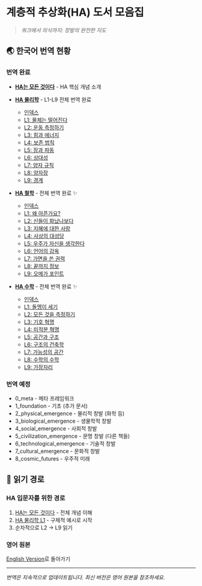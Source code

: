 # 계층적 추상화(HA) 도서 모음집

> *쿼크에서 의식까지: 창발의 완전한 지도*

## 🌏 한국어 번역 현황

### 번역 완료
- **[HA는 모든 것이다](./1_foundation/HA_is_everything.ko.md)** - HA 핵심 개념 소개
- **[HA 물리학](./2_physical_emergence/HA_physics/)** - L1-L9 전체 번역 완료
  - [인덱스](./2_physical_emergence/HA_physics/HA_Physics_Index.ko.md)
  - [L1: 물체는 떨어진다](./2_physical_emergence/HA_physics/L1_Things_Fall_Down.ko.md)
  - [L2: 운동 측정하기](./2_physical_emergence/HA_physics/L2_Measuring_Motion.ko.md)
  - [L3: 힘과 에너지](./2_physical_emergence/HA_physics/L3_Force_and_Energy.ko.md)
  - [L4: 보존 법칙](./2_physical_emergence/HA_physics/L4_Conservation_Laws.ko.md)
  - [L5: 장과 파동](./2_physical_emergence/HA_physics/L5_Fields_and_Waves.ko.md)
  - [L6: 상대성](./2_physical_emergence/HA_physics/L6_Relativity.ko.md)
  - [L7: 양자 규칙](./2_physical_emergence/HA_physics/L7_Quantum_Rules.ko.md)
  - [L8: 양자장](./2_physical_emergence/HA_physics/L8_Quantum_Fields.ko.md)
  - [L9: 경계](./2_physical_emergence/HA_physics/L9_The_Edge.ko.md)

- **[HA 철학](./5_civilization_emergence/HA_philosophy/)** - 전체 번역 완료 ✨
  - [인덱스](./5_civilization_emergence/HA_philosophy/HA_Philosophy_Index.md)
  - [L1: 왜 아픈가요?](./5_civilization_emergence/HA_philosophy/L1_Why_Does_It_Hurt.md)
  - [L2: 신들이 화났나보다](./5_civilization_emergence/HA_philosophy/L2_Gods_Must_Be_Angry.md)
  - [L3: 지혜에 대한 사랑](./5_civilization_emergence/HA_philosophy/L3_Love_of_Wisdom.md)
  - [L4: 사상의 대성당](./5_civilization_emergence/HA_philosophy/L4_Cathedral_of_Thought.md)
  - [L5: 우주가 자신을 생각한다](./5_civilization_emergence/HA_philosophy/L5_Universe_Thinks_Itself.md)
  - [L6: 언어의 감옥](./5_civilization_emergence/HA_philosophy/L6_Prison_House_Language.md)
  - [L7: 가면을 쓴 권력](./5_civilization_emergence/HA_philosophy/L7_Power_Wearing_Masks.md)
  - [L8: 끝까지 정보](./5_civilization_emergence/HA_philosophy/L8_Information_All_Way_Down.md)
  - [L9: 오메가 포인트](./5_civilization_emergence/HA_philosophy/L9_Omega_Point.md)

- **[HA 수학](./2_physical_emergence/HA_math/)** - 전체 번역 완료 ✨
  - [인덱스](./2_physical_emergence/HA_math/HA_Math_Index.md)
  - [L1: 돌멩이 세기](./2_physical_emergence/HA_math/L1_Counting_Stones.md)
  - [L2: 모든 것을 측정하기](./2_physical_emergence/HA_math/L2_Measuring_Everything.md)
  - [L3: 기호 혁명](./2_physical_emergence/HA_math/L3_The_Symbolic_Revolution.md)
  - [L4: 미적분 혁명](./2_physical_emergence/HA_math/L4_The_Calculus_Revolution.md)
  - [L5: 공간과 구조](./2_physical_emergence/HA_math/L5_Spaces_and_Structures.md)
  - [L6: 구조의 건축학](./2_physical_emergence/HA_math/L6_The_Architecture_of_Structure.md)
  - [L7: 가능성의 공간](./2_physical_emergence/HA_math/L7_Spaces_of_Possibility.md)
  - [L8: 수학의 수학](./2_physical_emergence/HA_math/L8_The_Mathematics_of_Mathematics.md)
  - [L9: 가장자리](./2_physical_emergence/HA_math/L9_The_Edge.md)

### 번역 예정
- 0_meta - 메타 프레임워크
- 1_foundation - 기초 (추가 문서)
- 2_physical_emergence - 물리적 창발 (화학 등)
- 3_biological_emergence - 생물학적 창발
- 4_social_emergence - 사회적 창발
- 5_civilization_emergence - 문명 창발 (다른 책들)
- 6_technological_emergence - 기술적 창발
- 7_cultural_emergence - 문화적 창발
- 8_cosmic_futures - 우주적 미래

## 📖 읽기 경로

### HA 입문자를 위한 경로
1. [HA는 모든 것이다](./1_foundation/HA_is_everything.ko.md) - 전체 개념 이해
2. [HA 물리학 L1](./2_physical_emergence/HA_physics/L1_Things_Fall_Down.ko.md) - 구체적 예시로 시작
3. 순차적으로 L2 → L9 읽기

### 영어 원본
[English Version](../index.md)로 돌아가기

---

*번역은 지속적으로 업데이트됩니다. 최신 버전은 영어 원본을 참조하세요.*